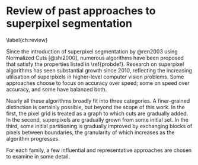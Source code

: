 # Review of past approaches to superpixel segmentation

\label{ch:review}

Since the introduction of superpixel segmentation by @ren2003 using Normalized Cuts [@shi2000], numerous algorithms have been proposed that satisfy the properties listed in \ref{probdef}. Research on superpixel algorithms has seen substantial growth since 2010, reflecting the increasing utilisation of superpixels in higher-level computer vision problems. Some approaches choose to focus on accuracy over speed; some on speed over accuracy, and some have balanced both. 

Nearly all these algorithms broadly fit into three categories. A finer-grained distinction is certainly possible, but beyond the scope of this work. In the first, the pixel grid is treated as a graph to which cuts are gradually added. In the second, superpixels are gradually grown from some initial set. In the third, some initial partitioning is gradually improved by exchanging blocks of pixels between boundaries, the granularity of which increases as the algorithm progresses.

For each family, a few influential and representative approaches are chosen to examine in some detail.


